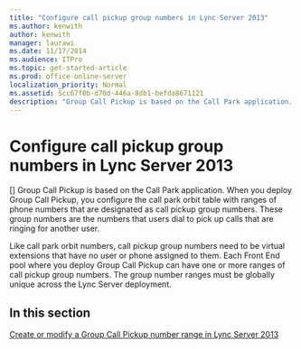```yaml
---
title: "Configure call pickup group numbers in Lync Server 2013"
ms.author: kenwith
author: kenwith
manager: laurawi
ms.date: 11/17/2014
ms.audience: ITPro
ms.topic: get-started-article
ms.prod: office-online-server
localization_priority: Normal
ms.assetid: 5cc67f0b-d70d-446a-8db1-befda8671121
description: "Group Call Pickup is based on the Call Park application. When you deploy Group Call Pickup, you configure the call park orbit table with ranges of phone numbers that are designated as call pickup group numbers. These group numbers are the numbers that users dial to pick up calls that are ringing for another user."
---
```


# Configure call pickup group numbers in Lync Server 2013
[]
Group Call Pickup is based on the Call Park application. When you deploy Group Call Pickup, you configure the call park orbit table with ranges of phone numbers that are designated as call pickup group numbers. These group numbers are the numbers that users dial to pick up calls that are ringing for another user.
  
Like call park orbit numbers, call pickup group numbers need to be virtual extensions that have no user or phone assigned to them. Each Front End pool where you deploy Group Call Pickup can have one or more ranges of call pickup group numbers. The group number ranges must be globally unique across the Lync Server deployment.
  
## In this section

[Create or modify a Group Call Pickup number range in Lync Server 2013](create-or-modify-a-group-call-pickup-number-range.md)
  

